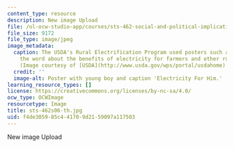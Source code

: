 ```yaml
---
content_type: resource
description: New image Upload
file: /ol-ocw-studio-app/courses/sts-462-social-and-political-implications-of-technology-spring-2006/f4de305985c441709d2159097a117503_sts-462s06-th.jpg
file_size: 9172
file_type: image/jpeg
image_metadata:
  caption: The USDA's Rural Electrification Program used posters such as this to spread
    the word about the benefits of electricity for farmers and other rural people.
    (Image courtesy of [USDA](http://www.usda.gov/wps/portal/usdahome).)
  credit: ''
  image-alt: Poster with young boy and caption 'Electricity For Him.'
learning_resource_types: []
license: https://creativecommons.org/licenses/by-nc-sa/4.0/
ocw_type: OCWImage
resourcetype: Image
title: sts-462s06-th.jpg
uid: f4de3059-85c4-4170-9d21-59097a117503
---
```

New image Upload